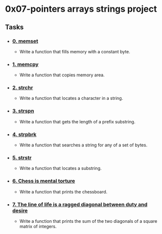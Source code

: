 # 0x07-pointers arrays strings project

## **Tasks**
* ### [0. memset](./0-memset.c)
    - Write a function that fills memory with a constant byte.
* ### [1. memcpy](./1-memcpy.c)
    - Write a function that copies memory area.
* ### [2. strchr](./2-strchr.c)
    - Write a function that locates a character in a string.
* ### [3. strspn](./3-strspn.c)
    - Write a function that gets the length of a prefix substring.
* ### [4. strpbrk](./4-strpbrk.c)
    - Write a function that searches a string for any of a set of bytes.
* ### [5. strstr](./5-strstr.c)
    - Write a function that locates a substring.
* ### [6. Chess is mental torture](./7-print_chessboard.c)
    - Write a function that prints the chessboard.
* ### [7. The line of life is a ragged diagonal between duty and desire](./8-print_diagsums.c)
    - Write a function that prints the sum of the two diagonals of a square matrix of integers.

